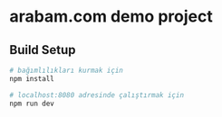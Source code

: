 # arabam.com demo project

## Build Setup

``` bash
# bağımlılıkları kurmak için
npm install

# localhost:8080 adresinde çalıştırmak için
npm run dev
